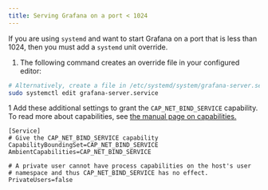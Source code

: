 ```yaml
---
title: Serving Grafana on a port < 1024
---
```


If you are using `systemd` and want to start Grafana on a port that is less than 1024, then you must add a `systemd` unit override.

1. The following command creates an override file in your configured editor:

```bash
# Alternatively, create a file in /etc/systemd/system/grafana-server.service.d/override.conf
sudo systemctl edit grafana-server.service
```

1 Add these additional settings to grant the `CAP_NET_BIND_SERVICE` capability. To read more about capabilities, see [the manual page on capabilities.](https://man7.org/linux/man-pages/man7/capabilities.7.html)

```
[Service]
# Give the CAP_NET_BIND_SERVICE capability
CapabilityBoundingSet=CAP_NET_BIND_SERVICE
AmbientCapabilities=CAP_NET_BIND_SERVICE

# A private user cannot have process capabilities on the host's user
# namespace and thus CAP_NET_BIND_SERVICE has no effect.
PrivateUsers=false
```
